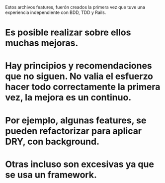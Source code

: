 Estos archivos features, fuerón creados la primera vez que tuve una experiencia independiente con BDD, TDD y Rails.

# Es posible realizar sobre ellos muchas mejoras.
# Hay principios y recomendaciones que no siguen. No valia el esfuerzo hacer todo correctamente la primera vez, la mejora es un continuo. 
# Por ejemplo, algunas features, se pueden refactorizar para aplicar DRY, con background.
# Otras incluso son excesivas ya que se usa un framework.
